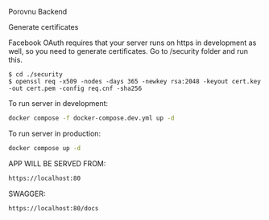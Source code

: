 Porovnu Backend

Generate certificates

Facebook OAuth requires that your server runs on https in development as well, so you need to generate certificates. Go to /security folder and run this.

```
$ cd ./security
$ openssl req -x509 -nodes -days 365 -newkey rsa:2048 -keyout cert.key -out cert.pem -config req.cnf -sha256
```
To run server in development:

```bash
docker compose -f docker-compose.dev.yml up -d 
```

To run server in production:
```bash
docker compose up -d 
```

APP WILL BE SERVED FROM:

```bash
https://localhost:80
```

SWAGGER:
```bash
https://localhost:80/docs
```

